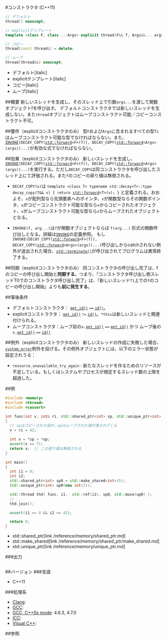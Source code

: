 #コンストラクタ (C++11)
```cpp
// デフォルト
thread() noexcept;

// explicitテンプレート
template <class F, class ...Args> explicit thread(F&& f, Args&&... args);

// コピー
thread(const thread&) = delete;

// ムーブ
thread(thread&&) noexcept;
```
* デフォルト[italic]
* explicitテンプレート[italic]
* コピー[italic]
* ムーブ[italic]


##概要
新しいスレッドを生成し、そのスレッド上で引数`args...`を渡して関数オブジェクトfを呼び出す。
デフォルトコンストラクタでは新しいスレッドを生成しない。また`thread`オブジェクトはムーブコンストラクト可能／コピーコンストラクト不可。


##要件（explicitコンストラクタのみ）
型`F`および`Args`に含まれるすべての型`Ti`はムーブコンストラクト可能な型でなければならない。また、[`INVOKE`](/reference/functional/invoke.md)`(DECAY_COPY(`[`std::forward`](/reference/utility/forward.md)`<F>(f)), DECAY_COPY(`[`std::forward`](/reference/utility/forward.md)`<Args>(args))...)`が有効な式でなければならない。


##効果（explicitコンストラクタのみ）
新しいスレッドを生成し、[`INVOKE`](/reference/functional/invoke.md)`(DECAY_COPY(`[`std::forward`](/reference/utility/forward.md)`<F>(f)), DECAY_COPY(`[`std::forward`](/reference/utility/forward.md)`<Args>(args))...)`を実行する。ただし`DECAY_COPY`は同コンストラクタを呼び出したスレッド上にて評価される。また`f`のコピーの戻り値は無視される。

- `DECAY_COPY(x)`は `template <class T> typename std::decay<T>::type decay_copy(T&& v) { return `[`std::forward`](/reference/utility/forward.md)`<T>(v); }` と定義される。おおよそ、`x`が配列型なら先頭要素へのポインタ、`x`が関数型ならその関数ポインタ、`x`がコピーコンストラクト可能な型なら`x`からコピーされたオブジェクト、`x`がムーブコンストラクト可能な型なら`x`からムーブされたオブジェクトとなる。

- `INVOKE(f, arg...)`は`f`が関数オブジェクトならば `f(arg...)` 形式の関数呼び出しとなる。詳細は[`INVOKE`](/reference/functional/invoke.md)の定義参照。
もし`INVOKE(DECAY_COPY(`[`std::forward`](/reference/utility/forward.md)`<F>(f)), DECAY_COPY(`[`std::forward`](/reference/utility/forward.md)`<Args>(args))...)`呼び出しからcatchされない例外が送出された場合、[`std::terminate()`](/reference/exception/terminate.md)が呼び出されてプログラムは異常終了する。


##同期（explicitコンストラクタのみ）
同コンストラクタの呼び出し完了は、fのコピーの呼び出し開始と**同期する**。つまり、「コンストラクタ呼び出し側スレッドT0でのコンストラクタ呼び出し完了」は、「新しいスレッド`T1`上での`f`のコピーの呼び出し開始」よりも**前に発生する**。


##事後条件
- デフォルトコンストラクタ： [`get_id()`](./get_id.md) `==` [`id()`](./id.md)。
- explicitコンストラクタ： [`get_id()`](./get_id.md) `!=` [`id()`](./id.md)。`*this`は新しいスレッドと関連付けられる。
- ムーブコンストラクタ：ムーブ前の`x.`[`get_id()`](./get_id.md) `==` [`get_id()`](./get_id.md) かつ ムーブ後の`x.`[`get_id()`](./get_id.md) `==` [`id()`](./id.md)


##例外（explicitコンストラクタのみ）
新しいスレッドの作成に失敗した場合、[`system_error`](/reference/system_error/system_error.md)例外を投げる。その例外オブジェクトには、以下のエラー状態が設定されうる：

- `resource_unavailable_try_again` : 新たなスレッドを作るためのリソースが不足している。もしくはシステムやプロセスが規定するスレッド数の上限を超過した。


##例
```cpp
#include <memory>
#include <thread>
#include <cassert>

int func(int v, int& ri, std::shared_ptr<int> sp, std::unique_ptr<int> up)
{
  // spはコピーされた値が、upはムーブされた値が渡されてくる
  v = ri = 42;

  int x = *sp + *up;
  assert(x == 7);
  return x;  // この戻り値は無視される
}

int main()
{
  int i1 = 0;
  int i2;
  std::shared_ptr<int> sp0 = std::make_shared<int>(5);
  std::unique_ptr<int> up0(new int(2));

  std::thread thd( func, i1,  std::ref(i2), sp0, std::move(up0) );
  // ...
  thd.join();

  assert(i1 == 0 && i2 == 42);

  return 0;
}
```
* std::shared_ptr[link /reference/memory/shared_ptr.md]
* std::make_shared[link /reference/memory/shared_ptr/make_shared.md]
* std::unique_ptr[link /reference/memory/unique_ptr.md]

###出力
```
```

##バージョン
###言語
- C++11

###処理系
- [Clang](/implementation.md#clang): 
- [GCC](/implementation.md#gcc):
- [GCC, C++0x mode](/implementation.md#gcc): 4.6.3, 4.7.0
- [ICC](/implementation.md#icc):
- [Visual C++](/implementation.md#visual_cpp):


##参照

